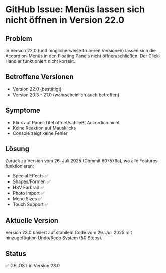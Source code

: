 # GitHub Issue: Menüs lassen sich nicht öffnen in Version 22.0

## Problem
In Version 22.0 (und möglicherweise früheren Versionen) lassen sich die Accordion-Menüs in den Floating Panels nicht öffnen/schließen. Der Click-Handler funktioniert nicht korrekt.

## Betroffene Versionen
- Version 22.0 (bestätigt)
- Version 20.3 - 21.0 (wahrscheinlich auch betroffen)

## Symptome
- Klick auf Panel-Titel öffnet/schließt Accordion nicht
- Keine Reaktion auf Mausklicks
- Console zeigt keine Fehler

## Lösung
Zurück zu Version vom 26. Juli 2025 (Commit 607576a), wo alle Features funktionieren:
- Special Effects ✅
- Shapes/Formen ✅  
- HSV Farbrad ✅
- Photo Import ✅
- Menu Sizes ✅
- Touch Support ✅

## Aktuelle Version
Version 23.0 basiert auf stabilem Code vom 26. Juli 2025 mit hinzugefügtem Undo/Redo System (50 Steps).

## Status
✅ GELÖST in Version 23.0